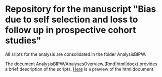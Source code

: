 # Repository for the manuscript "Bias due to self selection and loss to follow up in prospective cohort studies"
  
  
All sripts for the analysis are consolidated in the folder AnalysisBIPW.
 
The document AnalysisBIPW/AnalysesOverview.(Rmd|html|docx) provides a brief description of the scripts. [Here](http://htmlpreview.github.io/?https://github.com/gbiele/IPW/blob/master/AnalysisBIPW/AnalysesOverview.html) is a preview of the html document.